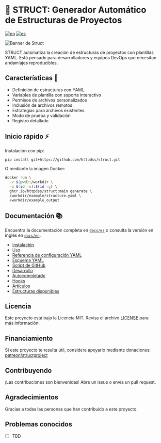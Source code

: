 # 🚀 STRUCT: Generador Automático de Estructuras de Proyectos

[![en](https://img.shields.io/badge/lang-en-red.svg)](https://github.com/httpdss/struct/blob/master/README.md)
[![es](https://img.shields.io/badge/lang-es-yellow.svg)](https://github.com/httpdss/struct/blob/master/README.es.md)

![Banner de Struct](extras/banner.png)

STRUCT automatiza la creación de estructuras de proyectos con plantillas YAML. Está pensado para desarrolladores y equipos DevOps que necesitan andamiajes reproducibles.

## Características 🎯

- Definición de estructuras con YAML
- Variables de plantilla con soporte interactivo
- Permisos de archivos personalizados
- Inclusión de archivos remotos
- Estrategias para archivos existentes
- Modo de prueba y validación
- Registro detallado

## Inicio rápido ⚡

Instalación con pip:

```sh
pip install git+https://github.com/httpdss/struct.git
```

O mediante la imagen Docker:

```sh
docker run \
  -v $(pwd):/workdir \
  -u $(id -u):$(id -g) \
  ghcr.io/httpdss/struct:main generate \
  /workdir/example/structure.yaml \
  /workdir/example_output
```

## Documentación 📚

Encuentra la documentación completa en [`docs/es`](docs/es) o consulta la versión en inglés en [`docs/en`](docs/en).

- [Instalación](docs/es/installation.md)
- [Uso](docs/es/usage.md)
- [Referencia de configuración YAML](docs/es/configuration.md)
- [Esquema YAML](docs/es/yaml_schema.md)
- [Script de GitHub](docs/es/github_trigger_script.md)
- [Desarrollo](docs/es/development.md)
- [Autocompletado](docs/es/completion.md)
- [Hooks](docs/es/hooks.md)
- [Artículos](docs/es/articles.md)
- [Estructuras disponibles](docs/es/structures.md)

## Licencia

Este proyecto está bajo la Licencia MIT. Revisa el archivo [LICENSE](LICENSE) para más información.

## Financiamiento

Si este proyecto te resulta útil, considera apoyarlo mediante donaciones: [patreon/structproject](https://patreon.com/structproject)

## Contribuyendo

¡Las contribuciones son bienvenidas! Abre un issue o envía un pull request.

## Agradecimientos

Gracias a todas las personas que han contribuido a este proyecto.

## Problemas conocidos

- [ ] TBD

